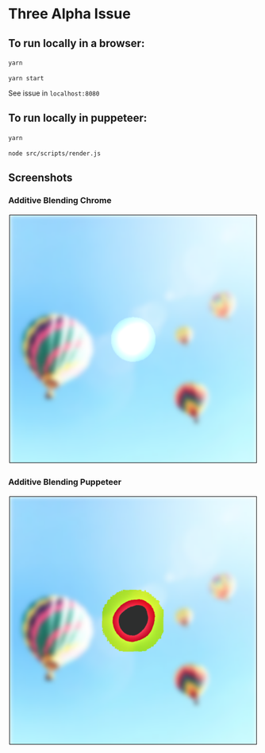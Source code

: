 # Three Alpha Issue

## To run locally in a browser:

`yarn`

`yarn start`

See issue in `localhost:8080`

## To run locally in puppeteer:

`yarn`

`node src/scripts/render.js`

## Screenshots

### Additive Blending Chrome

![Additive Blending Chrome](./screenshots/additive-blending-chrome.png)

### Additive Blending Puppeteer

![Additive Blending Puppeteer](./screenshots/additive-blending-puppeteer.png)
